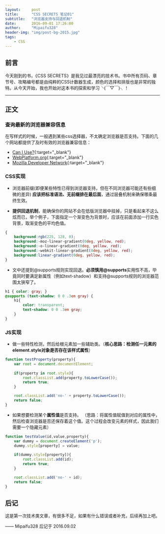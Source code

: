```yaml
---
layout:     post
title:      "CSS SECRETS 笔记01"
subtitle:   "浏览器支持与回退机制"
date:       2016-09-01 17:26:00
author:     "Mipaifu328"
header-img: "img/post-bg-2015.jpg"
tags:
    - CSS
---
```

> 


## 前言

今天刚到的书，《CSS SECRETS》是我见过最漂亮的技术书。书中所有页码、章节号、攻略编号都是由纯粹的CSS计数器生成，颜色的选择和排版也是非常的独特。从今天开始，我也开始对这本书的探索和学习╰(￣▽￣)╮！

---

## 正文

### 查询最新的浏览器兼容信息 
 
在写样式的时候，一般遇到某些css选择器，不太确定浏览器是否支持。下面的几个网站都提供了及时有效的浏览器兼容信息：

* [Can I Use?](http://caniuse.com){:target="_blank"}
* [WebPlatform.org](http://webplatform.org){:target="_blank"}
* [Mozilla Developer Network](http://developer.mozilla.org){:target="_blank"}

### CSS实现
* 浏览器前缀(即便某些特性已得到浏览器支持，但在不同浏览器可能还有些细微的差异)
**应该把标准语法、无前缀排在最后面**，通过层叠机制来确保哪条最终生效。

* **提供回退机制**，能确保你的网站不会在低版浏览器中挂掉，只是看起来不这么炫而已，举个例子，下面指定一个渐变色为背景时，应该在前面添加一行实色背景，取渐变色的平均色值。

```css
{
	background:rgb(225, 128, 0);
	background:-moz-linear-gradient(0deg, yellow, red);
	background:-o-linear-gradient(0deg, yellow, red);
	background:-webkit-linear-gradient(0deg, yellow, red);
	background:linear-gradient(0deg, yellow, red);
}
```	

* 文中还提到@supports规则实现回退。**必须慎用@supports**实用性不高，毕竟同时要满足新属性（例如text-shadow）和支持@supports规则的浏览器范围太狭窄了。

```css
h1 { color: gray; }
@supports (text-shadow: 0 0 .3em gray) {
	h1{
		color: transparent;
		text-shadow: 0 0 .3em gray;
	}
}
```

### JS实现
* 做一些特性检测，然后给根元素加一些辅助类。（**核心思路：检测任一元素的element.style对象是否存在该样式属性**）

```javascript
function testProperty(property){
	var root = document.documentElement;
	
	if(property in root.style){
		root.classList.add(property.toLowerCase());
		return true;
	}

	root.classList.add('no-' + property.toLowerCase());
	return false;
}
```

* 如果想要检测某个**属性值**是否支持。
（思路：将属性值赋值到对应的属性中，然后检查浏览器是否还保存着这个值。这个过程会改变元素的样式，因此我们需要一个隐藏元素）

```javascript
function testValue(id,value,property){
	var dummy = document.createElement('p');
	dummy.style[property] = value;
	
	if(dummy.style[property]){
		root.classList.add(id);
		return true;
	}

	root.classList.add('no-' + id);
	return false;
}
```

## 后记

这是第一次技术类文章，有很多不足，如果有什么错误或者补充，后续再加上吧。

—— Mipaifu328 后记于 2016.09.02
